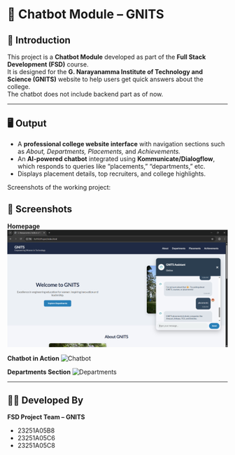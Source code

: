 # 🧠 Chatbot Module – GNITS  

## 📘 Introduction  
This project is a **Chatbot Module** developed as part of the **Full Stack Development (FSD)** course.  
It is designed for the **G. Narayanamma Institute of Technology and Science (GNITS)** website to help users get quick answers about the college.  
The chatbot does not include backend part as of now. 

---

## 🖥️ Output  
- A **professional college website interface** with navigation sections such as *About, Departments, Placements,* and *Achievements.*  
- An **AI-powered chatbot** integrated using **Kommunicate/Dialogflow**, which responds to queries like “placements,” “departments,” etc.  
- Displays placement details, top recruiters, and college highlights.  

Screenshots of the working project:  
## 📸 Screenshots

**Homepage**
![Homepage](./screenshots/homepage.png)

**Chatbot in Action**
![Chatbot](./screenshots/chatbot.png)

**Departments Section**
![Departments](./screenshots/departments.png)

---

## 👩‍💻 Developed By  
**FSD Project Team – GNITS**  
- 23251A05B8  
- 23251A05C6  
- 23251A05C8  
